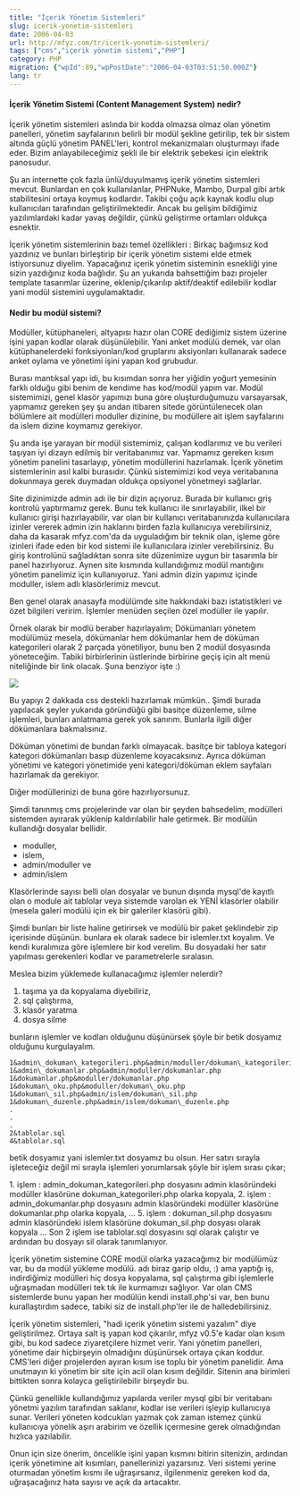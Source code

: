 ```yaml
---
title: "İçerik Yönetim Sistemleri"
slug: icerik-yonetim-sistemleri
date: 2006-04-03
url: http://mfyz.com/tr/icerik-yonetim-sistemleri/
tags: ["cms","içerik yönetim sistemi","PHP"]
category: PHP
migration: {"wpId":89,"wpPostDate":"2006-04-03T03:51:50.000Z"}
lang: tr
---
```


#### İçerik Yönetim Sistemi (Content Management System) nedir?

İçerik yönetim sistemleri aslında bir kodda olmazsa olmaz olan yönetim panelleri, yönetim sayfalarının belirli bir modül şekline getirilip, tek bir sistem altında güçlü yönetim PANEL'leri, kontrol mekanizmaları oluşturmayı ifade eder. Bizim anlayabileceğimiz şekli ile bir elektrik şebekesi için elektrik panosudur.

Şu an internette çok fazla ünlü/duyulmamış içerik yönetim sistemleri mevcut. Bunlardan en çok kullanılanlar, PHPNuke, Mambo, Durpal gibi artık stabilitesini ortaya koymuş kodlardır. Takibi çoğu açık kaynak kodlu olup kullanıcıları tarafından geliştirilmektedir. Ancak bu gelişim bildiğimiz yazılımlardaki kadar yavaş değildir, çünkü geliştirme ortamları oldukça esnektir.

İçerik yönetim sistemlerinin bazı temel özellikleri : Birkaç bağımsız kod yazdınız ve bunları birleştirip bir içerik yönetim sistemi elde etmek istiyorsunuz diyelim. Yapacağınız içerik yönetim sisteminin esnekliği yine sizin yazdığınız koda bağlıdır. Şu an yukarıda bahsettiğim bazı projeler template tasarımlar üzerine, eklenip/çıkarılıp aktif/deaktif edilebilir kodlar yani modül sistemini uygulamaktadır.

#### Nedir bu modül sistemi?

Modüller, kütüphaneleri, altyapısı hazır olan CORE dediğimiz sistem üzerine işini yapan kodlar olarak düşünülebilir. Yani anket modülü demek, var olan kütüphanelerdeki fonksiyonları/kod gruplarını aksiyonları kullanarak sadece anket oylama ve yönetimi işini yapan kod grubudur.

Burası mantıksal yapı idi, bu kısımdan sonra her yiğidin yoğurt yemesinin farklı olduğu gibi benim de kendime has kod/modül yapım var. Modül sistemimizi, genel klasör yapımızı buna göre oluşturduğumuzu varsayarsak, yapmamız gereken şey şu andan itibaren sitede görüntülenecek olan bölümlere ait modülleri moduller dizinine, bu modüllere ait işlem sayfalarını da islem dizine koymamız gerekiyor.

Şu anda işe yarayan bir modül sistemimiz, çalışan kodlarımız ve bu verileri taşıyan iyi dizayn edilmiş bir veritabanımız var. Yapmamız gereken kısım yönetim panelini tasarlayıp, yönetim modüllerini hazırlamak. İçerik yönetim sistemlerinin asıl kalbi burasıdır. Çünkü sistemimizi kod veya veritabanına dokunmaya gerek duymadan oldukça opsiyonel yönetmeyi sağlarlar.

Site dizinimizde admin adı ile bir dizin açıyoruz. Burada bir kullanıcı griş kontrolü yaptırmamız gerek. Bunu tek kullanıcı ile sınırlayabilir, ilkel bir kullanıcı girişi hazırlayabilir, var olan bir kullanıcı veritabanınızda kullanıcılara izinler vererek admin izin haklarını birden fazla kullanıcıya verebilirsiniz, daha da kasarak mfyz.com'da da uyguladığım bir teknik olan, işleme göre izinleri ifade eden bir kod sistemi ile kullanıcılara izinler verebilirsiniz. Bu giriş kontrolünü sağladıktan sonra site düzenimize uygun bir tasarımla bir panel hazırlıyoruz. Aynen site kısmında kullandığımız modül mantığını yönetim panelimiz için kullanıyoruz. Yani admin dizin yapımız içinde moduller, islem adlı klasörlerimiz mevcut.

Ben genel olarak anasayfa modülümde site hakkındaki bazı istatistikleri ve özet bilgileri veririm. İşlemler menüden seçilen özel modüller ile yapılır.

Örnek olarak bir modlü beraber hazırlayalım; Dökümanları yönetem modülümüz mesela, dökümanlar hem dökümanlar hem de döküman kategorileri olarak 2 parçada yönetiliyor, bunu ben 2 modül dosyasında yöneteceğim. Tabiki birbirlerinin üstlerinde birbirine geçiş için alt menü niteliğinde bir link olacak. Şuna benziyor işte :)

![](/images/archive/tr/2006/04/cms.gif)

Bu yapıyı 2 dakkada css destekli hazırlamak mümkün.. Şimdi burada yapılacak şeyler yukarıda göründüğü gibi basitçe düzenleme, silme işlemleri, bunları anlatmama gerek yok sanırım. Bunlarla ilgili diğer dökümanlara bakmalısınız.

Döküman yönetimi de bundan farklı olmayacak. basitçe bir tabloya kategori kategori dökümanları basıp düzenleme koyacaksınız. Ayrıca döküman yönetimi ve kategori yönetimide yeni kategori/döküman eklem sayfaları hazırlamak da gerekiyor.

Diğer modüllerinizi de buna göre hazırlıyorsunuz.

Şimdi tanınmış cms projelerinde var olan bir şeyden bahsedelim, modülleri sistemden ayırarak yüklenip kaldırılabilir hale getirmek. Bir modülün kullandığı dosyalar bellidir.

*   moduller,
*   islem,
*   admin/moduller ve
*   admin/islem

Klasörlerinde sayısı belli olan dosyalar ve bunun dışında mysql'de kayıtlı olan o module ait tablolar veya sistemde varolan ek YENİ klasörler olabilir (mesela galeri modülü için ek bir galeriler klasörü gibi).

Şimdi bunları bir liste haline getirirsek ve modülü bir paket şeklindebir zip içerisinde düşünün. bunlara ek olarak sadece bir islemler.txt koyalım. Ve kendi kuralımıza göre işlemlere bir kod verelim. Bu dosyadaki her satır yapılması gerekenleri kodlar ve parametrelerle sıralasın.

Meslea bizim yüklemede kullanacağımız işlemler nelerdir?

1.  taşıma ya da kopyalama diyebiliriz,
2.  sql çalıştırma,
3.  klasör yaratma
4.  dosya silme

bunların işlemler ve kodları olduğunu düşünürsek şöyle bir betik dosyamız olduğunu kurgulayalım.

```
1&admin\_dokuman\_kategorileri.php&admin/moduller/dokuman\_kategorileri.php
1&admin\_dokumanlar.php&admin/moduller/dokumanlar.php
1&dokumanlar.php&moduller/dokumanlar.php
1&dokuman\_oku.php&moduller/dokuman\_oku.php
1&dokuman\_sil.php&admin/islem/dokuman\_sil.php
1&dokuman\_duzenle.php&admin/islem/dokuman\_duzenle.php
.
.
.
2&tablolar.sql
4&tablolar.sql

```

betik dosyamız yani islemler.txt dosyamız bu olsun. Her satırı sırayla işleteceğiz değil mi sırayla işlemleri yorumlarsak şöyle bir işlem sırası çıkar;

1\. işlem : admin\_dokuman\_kategorileri.php dosyasını admin klasöründeki modüller klasörüne dokuman\_kategorileri.php olarka kopyala, 2. işlem : admin\_dokumanlar.php dosyasını admin klasöründeki modüller klasörüne dokumanlar.php olarka kopyala, ... 5. işlem : dokuman\_sil.php dosyasını admin klasöründeki islem klasörüne dokuman\_sil.php dosyası olarak kopyala ... Son 2 işlem ise tablolar.sql dosyasını sql olarak çalıştır ve ardından bu dosyayı sil olarak tanımlanıyor.

İçerik yönetim sistemine CORE modül olarka yazacağımız bir modülümüz var, bu da modül yükleme modülü. adı biraz garip oldu, :) ama yaptığı iş, indirdiğimiz modülleri hiç dosya kopyalama, sql çalıştırma gibi işlemlerle uğraşmadan modülleri tek tık ile kurmamızı sağlıyor. Var olan CMS sistemlerde bunu yapan her modülün kendi install.php'si var, ben bunu kurallaştırdım sadece, tabiki siz de install.php'ler ile de halledebilirsiniz.

İçerik yönetim sistemleri, "hadi içerik yönetim sistemi yazalım" diye geliştirilmez. Ortaya salt iş yapan kod çıkarılır, mfyz v0.5'e kadar olan kısım gibi, bu kod sadece ziyaretçilere hizmet verir. Yani yönetim panelleri, yönetime dair hiçbirşeyin olmadığını düşünürsek ortaya çıkan koddur. CMS'leri diğer projelerden ayıran kısım ise toplu bir yönetim panelidir. Ama unutmayın ki yönetim bir site için acil olan kısım değildir. Sitenin ana birimleri bittikten sonra kolayca geliştirilebilir birşeydir bu.

Çünkü genellikle kullandığımız yapılarda veriler mysql gibi bir veritabanı yönetmi yazılım tarafından saklanır, kodlar ise verileri işleyip kullanıcıya sunar. Verileri yöneten kodcukları yazmak çok zaman istemez çünkü kullanıcıya yönelik aşırı arabirim ve özellik içermesine gerek olmadığından hızlıca yazılabilir.

Onun için size önerim, öncelikle işini yapan kısmını bitirin sitenizin, ardından içerik yönetimine ait kısımları, panellerinizi yazarsınız. Veri sistemi yerine oturmadan yönetim kısmı ile uğraşırsanız, ilgilenmeniz gereken kod da, uğraşacağınız hata sayısı ve açık da artacaktır.